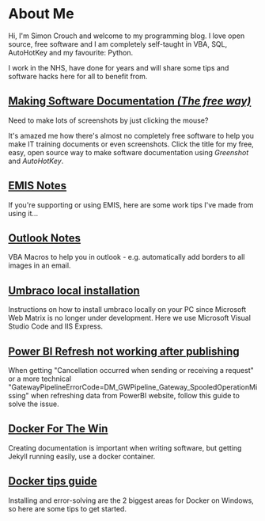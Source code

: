 # About Me

Hi, I'm Simon Crouch and welcome to my programming blog.
I love open source, free software and I am completely self-taught in VBA, SQL, AutoHotKey and my favourite: Python.

I work in the NHS, have done for years and will share some tips and software hacks here for all to benefit from.

## [Making Software Documentation _(The free way)_](making_software_documentation.md)

Need to make lots of screenshots by just clicking the mouse?

It's amazed me how there's almost no completely free software to help you make IT training documents or even screenshots. Click the title for my free, easy, open source way to make software documentation using _Greenshot_ and _AutoHotKey_.

## [EMIS Notes](emis.md)

If you're supporting or using EMIS, here are some work tips I've made from using it...

## [Outlook Notes](outlook.md)

VBA Macros to help you in outlook - e.g. automatically add borders to all images in an email.

## [Umbraco local installation](umbraco.md)

Instructions on how to install umbraco locally on your PC since Microsoft Web Matrix is no longer under development. Here we use Microsoft Visual Studio Code and IIS Express.

## [Power BI Refresh not working after publishing](pbi_cancellation_occurred.md)

When getting "Cancellation occurred when sending or receiving a request" or a more technical "GatewayPipelineErrorCode=DM_GWPipeline_Gateway_SpooledOperationMissing" when refreshing data from PowerBI website, follow this guide to solve the issue.

## [Docker For The Win](Docker_ftw.md)

Creating documentation is important when writing software, but getting Jekyll running easily, use a docker container.

## [Docker tips guide](Docker.md)

Installing and error-solving are the 2 biggest areas for Docker on Windows, so here are some tips to get started.